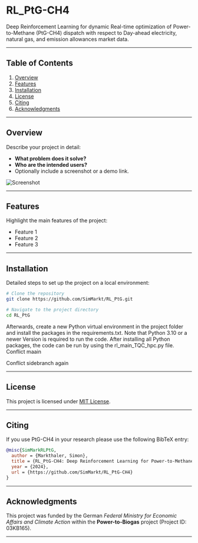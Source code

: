 # RL_PtG-CH4

Deep Reinforcement Learning for dynamic Real-time optimization of Power-to-Methane (PtG-CH4) dispatch with respect to Day-ahead electricity, natural gas, and emission allowances market data.

---

## Table of Contents

1. [Overview](#overview)
2. [Features](#features)
3. [Installation](#installation)
4. [License](#license)
4. [Citing](#citing)
5. [Acknowledgments](#acknowledgments)

---

## Overview

Describe your project in detail:
- **What problem does it solve?**
- **Who are the intended users?**
- Optionally include a screenshot or a demo link.

![Screenshot](screenshot.png)

---

## Features

Highlight the main features of the project:
- Feature 1
- Feature 2
- Feature 3

---

## Installation

Detailed steps to set up the project on a local environment:

```bash
# Clone the repository
git clone https://github.com/SimMarkt/RL_PtG.git

# Navigate to the project directory
cd RL_PtG

```

Afterwards, create a new Python virtual environment in the project folder and install the packages in the requirements.txt.
Note that Python 3.10 or a newer Version is required to run the code.
After installing all Python packages, the code can be run by using the rl_main_TQC_hpc.py file.
Conflict maain

Conflict sidebranch again

---

## License

This project is licensed under [MIT License](LICENSE).

---

## Citing

If you use PtG-CH4 in your research please use the following BibTeX entry:
```BibTeX
@misc{SimMarkRLPtG,
  author = {Markthaler, Simon},
  title = {RL_PtG-CH4: Deep Reinforcement Learning for Power-to-Methane Optimization},
  year = {2024},
  url = {https://github.com/SimMarkt/RL_PtG-CH4}
}
```

---

## Acknowledgments

This project was funded by the German *Federal Ministry for Economic Affairs and Climate Action* within the **Power-to-Biogas**
project (Project ID: 03KB165).

---